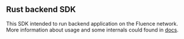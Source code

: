 ## Rust backend SDK

This SDK intended to run backend application on the Fluence network. More information about usage and some internals could found in [docs](https://fluence-labs.readme.io/docs/rust-backend-sdk).
